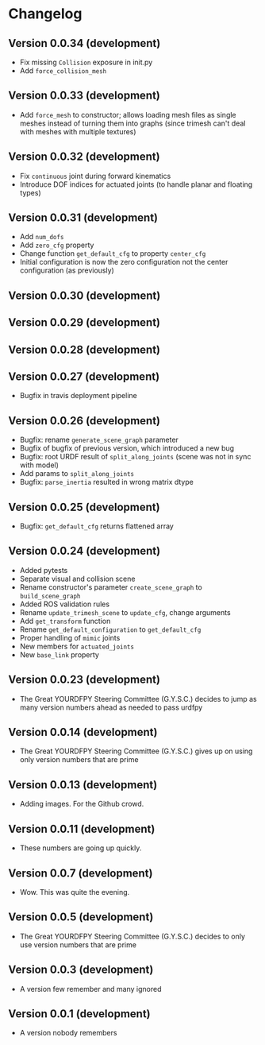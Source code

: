 # Changelog

## Version 0.0.34 (development)
- Fix missing `Collision` exposure in init.py
- Add `force_collision_mesh`

## Version 0.0.33 (development)
- Add `force_mesh` to constructor; allows loading mesh files as single meshes instead of turning them into graphs (since trimesh can't deal with meshes with multiple textures)

## Version 0.0.32 (development)
- Fix `continuous` joint during forward kinematics
- Introduce DOF indices for actuated joints (to handle planar and floating types)

## Version 0.0.31 (development)
- Add `num_dofs`
- Add `zero_cfg` property
- Change function `get_default_cfg` to property `center_cfg`
- Initial configuration is now the zero configuration not the center configuration (as previously)

## Version 0.0.30 (development)
## Version 0.0.29 (development)
## Version 0.0.28 (development)
## Version 0.0.27 (development)
- Bugfix in travis deployment pipeline

## Version 0.0.26 (development)
- Bugfix: rename `generate_scene_graph` parameter
- Bugfix of bugfix of previous version, which introduced a new bug
- Bugfix: root URDF result of `split_along_joints`  (scene was not in sync with model)
- Add params to `split_along_joints`
- Bugfix: `parse_inertia` resulted in wrong matrix dtype

## Version 0.0.25 (development)
- Bugfix: `get_default_cfg` returns flattened array

## Version 0.0.24 (development)
- Added pytests
- Separate visual and collision scene
- Rename constructor's parameter `create_scene_graph` to `build_scene_graph`
- Added ROS validation rules
- Rename `update_trimesh_scene` to `update_cfg`, change arguments
- Add `get_transform` function
- Rename `get_default_configuration` to `get_default_cfg`
- Proper handling of `mimic` joints
- New members for `actuated_joints`
- New `base_link` property

## Version 0.0.23 (development)
- The Great YOURDFPY Steering Committee (G.Y.S.C.) decides to jump as many version numbers ahead as needed to pass urdfpy

## Version 0.0.14 (development)
- The Great YOURDFPY Steering Committee (G.Y.S.C.) gives up on using only version numbers that are prime

## Version 0.0.13 (development)
- Adding images. For the Github crowd.

## Version 0.0.11 (development)
- These numbers are going up quickly.

## Version 0.0.7 (development)
- Wow. This was quite the evening.

## Version 0.0.5 (development)
- The Great YOURDFPY Steering Committee (G.Y.S.C.) decides to only use version numbers that are prime

## Version 0.0.3 (development)
- A version few remember and many ignored

## Version 0.0.1 (development)
- A version nobody remembers
